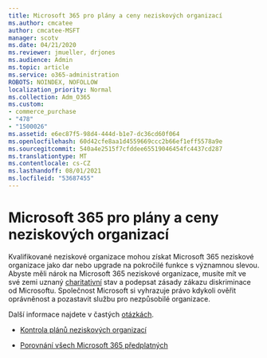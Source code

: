 ```yaml
---
title: Microsoft 365 pro plány a ceny neziskových organizací
ms.author: cmcatee
author: cmcatee-MSFT
manager: scotv
ms.date: 04/21/2020
ms.reviewer: jmueller, drjones
ms.audience: Admin
ms.topic: article
ms.service: o365-administration
ROBOTS: NOINDEX, NOFOLLOW
localization_priority: Normal
ms.collection: Adm_O365
ms.custom:
- commerce_purchase
- "478"
- "1500026"
ms.assetid: e6ec87f5-98d4-444d-b1e7-dc36cd60f064
ms.openlocfilehash: 60d42cfe8aa1d4559669ccc2b66ef1eff5578a9e
ms.sourcegitcommit: 540a4e2515f7cfddee65519046454fc4437cd287
ms.translationtype: MT
ms.contentlocale: cs-CZ
ms.lasthandoff: 08/01/2021
ms.locfileid: "53687455"
---
```

# <a name="microsoft-365-for-nonprofit-plans-and-pricing"></a>Microsoft 365 pro plány a ceny neziskových organizací

Kvalifikované neziskové organizace mohou získat Microsoft 365 neziskové organizace jako dar nebo upgrade na pokročilé funkce s významnou slevou. Abyste měli nárok na Microsoft 365 neziskové organizace, musíte mít ve své zemi uznaný [charitativní](https://go.microsoft.com/fwlink/p/?LinkID=330253) stav a podepsat zásady zákazu diskriminace od Microsoftu. Společnost Microsoft si vyhrazuje právo kdykoli ověřit oprávněnost a pozastavit službu pro nezpůsobilé organizace.
  
Další informace najdete v častých [otázkách](https://products.office.com/nonprofit/office-365-nonprofit).
  
- [Kontrola plánů neziskových organizací](https://products.office.com/nonprofit/office-365-nonprofit-plans-and-pricing?tab=1)

- [Porovnání všech Microsoft 365 předplatných](https://products.office.com/business/compare-more-office-365-for-business-plans)